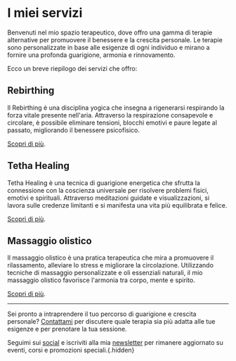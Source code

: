 # I miei servizi

Benvenuti nel mio spazio terapeutico, dove offro una gamma di terapie alternative per promuovere il benessere e la crescita personale. Le terapie sono personalizzate in base alle esigenze di ogni individuo e mirano a fornire una profonda guarigione, armonia e rinnovamento.

Ecco un breve riepilogo dei servizi che offro:

## Rebirthing

Il Rebirthing è una disciplina yogica che insegna a rigenerarsi respirando la forza vitale presente nell'aria. Attraverso la respirazione consapevole e circolare, è possibile eliminare tensioni, blocchi emotivi e paure legate al passato, migliorando il benessere psicofisico.

[Scopri di più](/servizi/rebirthing).

## Tetha Healing

Tetha Healing è una tecnica di guarigione energetica che sfrutta la connessione con la coscienza universale per risolvere problemi fisici, emotivi e spirituali. Attraverso meditazioni guidate e visualizzazioni, si lavora sulle credenze limitanti e si manifesta una vita più equilibrata e felice.

[Scopri di più](/servizi/tetha-healing).

## Massaggio olistico

Il massaggio olistico è una pratica terapeutica che mira a promuovere il rilassamento, alleviare lo stress e migliorare la circolazione. Utilizzando tecniche di massaggio personalizzate e oli essenziali naturali, il mio massaggio olistico favorisce l'armonia tra corpo, mente e spirito.

[Scopri di più](/servizi/massaggio-olistico).

---

Sei pronto a intraprendere il tuo percorso di guarigione e crescita personale? [Contattami](/contatto) per discutere quale terapia sia più adatta alle tue esigenze e per prenotare la tua sessione.

Seguimi sui [social](link-social) e iscriviti alla mia [newsletter](link-iscrizione) per rimanere aggiornato su eventi, corsi e promozioni speciali.{.hidden}
